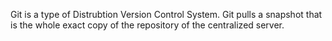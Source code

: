 Git is a type of Distrubtion Version Control System.
Git pulls a snapshot that is the whole exact copy of the repository of the centralized server.
